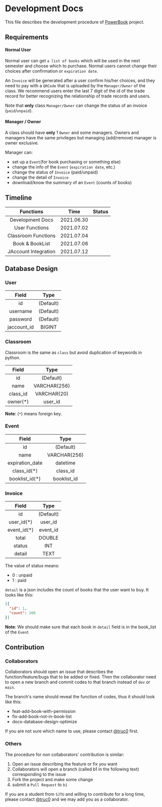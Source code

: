 # Development Docs
This file describes the development procedure of [PowerBook](https://github/truc0/powerbook) project.

## Requirements
#### Normal User
Normal user can get `a list of books` which will be used in the next semester and choose which to purchase.
Normal users cannot change their choices after confirmation or `expiration date`.

An `Invoice` will be generated after a user confirm his/her choices, and they need to pay with a `QRCode` that
is uploaded by the `Manager/Owner` of the class. 
We recommend users enter the last 7 digit of the id of the trade record for better recognizing the relationship of
trade records and users.

Note that **only** class `Manager/Owner` can change the status of an invoice (`paid`/`unpaid`).

#### Manager / Owner
A class should have **only** 1 `Owner` and some managers.
Owners and managers have the same privileges but managing (add/remove) manager is owner exclusive.

Manager can:
- set up a `Event`(for book purchasing or something else)
- change the info of the `Event` (`expiration date`, etc.)
- change the status of `Invoice` (paid/unpaid)
- change the detail of `Invoice`
- download/know the summary of an `Event` (counts of books)

## Timeline
| Functions            | Time       | Status |
| :---:                | :---:      | :---:  |
| Development Docs     | 2021.06.30 |        |
| User Functions       | 2021.07.02 |        |
| Classroom Functions  | 2021.07.04 |        |
| Book & BookList      | 2021.07.06 |        |
| JAccount Integration | 2021.07.12 |        |

## Database Design
### User
| Field       | Type        |
| :---:       | :---:       |
| id          | (Default)   |
| username    | (Default)   |
| password    | (Default)   |
| jaccount_id | BIGINT      |

### Classroom
Classroom is the same as `class` but avoid duplication of keywords in python.

| Field    | Type         |
| :---:    | :---:        |
| id       | (Default)    |
| name     | VARCHAR(256) |
| class_id | VARCHAR(20)  |
| owner(*) | user_id      |

**Note**: (`*`) means foreign key.

### Event
| Field           | Type         |
| :---:           | :---:        |
| id              | (Default)    |
| name            | VARCHAR(256) |
| expiration_date | datetime     |
| class_id(*)     | class_id     |
| booklist_id(*)  | booklist_id  |

### Invoice
| Field       | Type         |
| :---:       | :---:        |
| id          | (Default)    |
| user_id(*)  | user_id      |
| event_id(*) | event_id     |
| total       | DOUBLE       |
| status      | INT          |
| detail      | TEXT         | 

The value of status means:
- 0 : unpaid
- 1 : paid

`detail` is a json includes the count of books that the user want to buy.
It looks like this:
```json
[{
  "id": 1,
  "count": 100
}]
```

**Note**: We should make sure that each book in `detail` field is in the book_list
of the `Event`

## Contribution
### Collaborators
Collaborators should open an issue that describes the function/feature/bugs that 
to be added or fixed. 
Then the collaborator need to open a new branch and commit codes to that branch instead of `dev` or `main`.

The branch's name should reveal the function of codes, thus it should look like this:
- feat-add-book-with-permission
- fix-add-book-not-in-book-list
- docs-database-design-optimize

If you are not sure which name to use, please contact [@truc0](mailto:22969604+truc0@users.noreply.github.com) first.

### Others
The procedure for non collaborators' contribution is similar:
1. Open an issue describing the feature or fix you want
2. Collaborators will open a branch (called b1 in the following text) corresponding to the issue
3. Fork the project and make some change
4. submit a `Pull Request` to `b1`

If you are a student from `SJTU` and willing to contribute for a long time, please contact [@truc0](mailto:22969604+truc0@users.noreply.github.com)
and we may add you as a collaborator.

